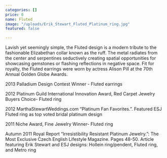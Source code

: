```yaml
---
categories: []
price: 0
name: Fluted
image: "/uploads/Erik_Stewart_Fluted_Platinum_ring.jpg"
featured: false

---
```

Lavish yet seemingly simple, the Fluted design is a modern tribute to the fashionable Elizabethan collar known as the ruff. The metal radiates from the center and serpentines seductively creating spatial opportunities for showcasing gemstones or flashing reflections in negative space. Fit for royalty, the Fluted earrings were worn by actress Alison Pill at the 70th Annual Golden Globe Awards.

2013 Palladium Design Contest Winner - Fluted earrings

2012 Platinum Guild International Innovation Award, Red Carpet Jewelry Buyers Choice- Fluted ring

2012 MarthaStewartWeddings.com “Platinum Fan Favorites.”. Featured ESJ Fluted ring as top voted bridal platinum design

2011 Niche Award, Fine Jewelry Winner- Fluted ring

Autumn 2011 Royal Report “Irresistibility Resistant Platinum Jewelry.”: The Most Exclusive Czech English Lifestyle Magazine. Pages 48-50. Article featuring Erik Stewart and ESJ designs: Hollein ring/pendent, Fluted ring, and Metro ring